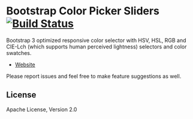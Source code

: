 # Bootstrap Color Picker Sliders [![Build Status](https://secure.travis-ci.org/istvan-ujjmeszaros/bootstrap-colorpickersliders.png?branch=master)](https://travis-ci.org/istvan-ujjmeszaros/bootstrap-colorpickersliders)

Bootstrap 3 optimized responsive color selector with HSV, HSL, RGB and CIE-Lch (which supports human perceived lightness) selectors and color swatches.

- [Website](http://www.virtuosoft.eu/code/bootstrap-colorpickersliders/)

Please report issues and feel free to make feature suggestions as well.

## License

Apache License, Version 2.0
